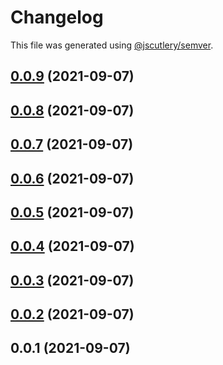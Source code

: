 # Changelog

This file was generated using [@jscutlery/semver](https://github.com/jscutlery/semver).

## [0.0.9](https://github.com/yurikrupnik/mussia9/compare/button-0.0.8...button-0.0.9) (2021-09-07)



## [0.0.8](https://github.com/yurikrupnik/mussia9/compare/button-0.0.7...button-0.0.8) (2021-09-07)



## [0.0.7](https://github.com/yurikrupnik/mussia9/compare/button-0.0.6...button-0.0.7) (2021-09-07)



## [0.0.6](https://github.com/yurikrupnik/mussia9/compare/button-0.0.5...button-0.0.6) (2021-09-07)



## [0.0.5](https://github.com/yurikrupnik/mussia9/compare/button-0.0.4...button-0.0.5) (2021-09-07)



## [0.0.4](https://github.com/yurikrupnik/mussia9/compare/button-0.0.3...button-0.0.4) (2021-09-07)



## [0.0.3](https://github.com/yurikrupnik/mussia9/compare/button-0.0.2...button-0.0.3) (2021-09-07)



## [0.0.2](https://github.com/yurikrupnik/mussia9/compare/button-0.0.1...button-0.0.2) (2021-09-07)



## 0.0.1 (2021-09-07)
